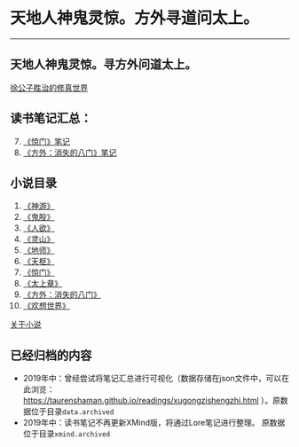 # 天地人神鬼灵惊。方外寻道问太上。

---
## 天地人神鬼灵惊。寻方外问道太上。
[徐公子胜治的修真世界](http://www.chuci.info/view/world/046e142edf2749c4b08f2188bbfb9ab5)

## 读书笔记汇总：  
7. [《惊门》笔记](https://lore.chuci.info/taurenshaman/topic/4d6b2cbc3bd04c4481ddd0d6b5d3a1e7)
9. [《方外：消失的八门》笔记](https://lore.chuci.info/taurenshaman/topic/3651eb2d1ab140b19c14653143fca0f3)

## 小说目录
1. [《神游》](https://book.qidian.com/info/65875)
2. [《鬼股》](https://book.qidian.com/info/66947)
3. [《人欲》](https://book.qidian.com/info/145374)
4. [《灵山》](https://book.qidian.com/info/1085393)
5. [《地师》](https://book.qidian.com/info/1505511)
6. [《天枢》](https://book.qidian.com/info/1981934)
7. [《惊门》](https://book.qidian.com/info/2418504)
8. [《太上章》](https://book.qidian.com/info/3180733)
9. [《方外：消失的八门》](http://guofeng.yuedu.163.com/source/b56c5b19afcd40028e2548462221cc81_4)
10. [《欢想世界》](https://book.qidian.com/info/1021456897)

[关于小说](https://github.com/taurenshaman/xugongzishengzhi)


## 已经归档的内容
* 2019年中：曾经尝试将笔记汇总进行可视化（数据存储在json文件中，可以在此浏览：https://taurenshaman.github.io/readings/xugongzishengzhi.html ）。原数据位于目录`data.archived`
* 2019年中：读书笔记不再更新XMind版，将通过Lore笔记进行整理。 原数据位于目录`xmind.archived`